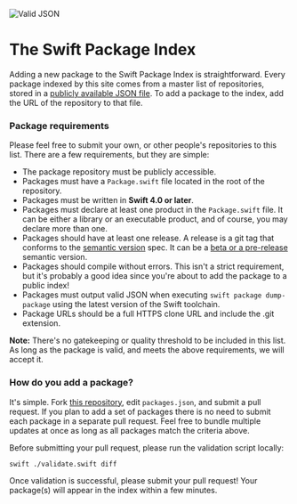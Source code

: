 ![Valid JSON](https://github.com/SwiftPackageIndex/MasterPackageList/workflows/Valid%20JSON/badge.svg)

# The Swift Package Index

Adding a new package to the Swift Package Index is straightforward. Every package indexed by this site comes from a master list of repositories, stored in a [publicly available JSON file](https://github.com/SwiftPackageIndex/MasterPackageList/blob/master/packages.json). To add a package to the index, add the URL of the repository to that file.

### Package requirements

Please feel free to submit your own, or other people's repositories to this list. There are a few requirements, but they are simple:

* The package repository must be publicly accessible.
* Packages must have a `Package.swift` file located in the root of the repository.
* Packages must be written in **Swift 4.0 or later**.
* Packages must declare at least one product in the `Package.swift` file. It can be either a library or an executable product, and of course, you may declare more than one.
* Packages should have at least one release. A release is a git tag that conforms to the [semantic version](https://semver.org) spec. It can be a [beta or a pre-release](https://semver.org/#spec-item-9) semantic version.
* Packages should compile without errors. This isn't a strict requirement, but it's probably a good idea since you're about to add the package to a public index!
* Packages must output valid JSON when executing `swift package dump-package` using the latest version of the Swift toolchain.
* Package URLs should be a full HTTPS clone URL and include the .git extension.

**Note:** There's no gatekeeping or quality threshold to be included in this list. As long as the package is valid, and meets the above requirements, we will accept it.

### How do you add a package?

It's simple. Fork [this repository](https://github.com/SwiftPackageIndex/MasterPackageList/), edit `packages.json`, and submit a pull request. If you plan to add a set of packages there is no need to submit each package in a separate pull request. Feel free to bundle multiple updates at once as long as all packages match the criteria above.

Before submitting your pull request, please run the validation script locally:

```shell
swift ./validate.swift diff
```

Once validation is successful, please submit your pull request! Your package(s) will appear in the index within a few minutes.
